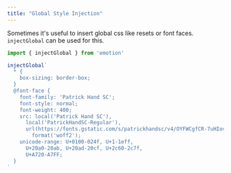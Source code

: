 ```yaml
---
title: "Global Style Injection"
---
```


Sometimes it's useful to insert global css like resets or font faces. `injectGlobal` can be used for this.

```jsx
import { injectGlobal } from 'emotion'

injectGlobal`
  * {
    box-sizing: border-box;
  }
  @font-face {
    font-family: 'Patrick Hand SC';
    font-style: normal;
    font-weight: 400;
    src: local('Patrick Hand SC'),
      local('PatrickHandSC-Regular'),
      url(https://fonts.gstatic.com/s/patrickhandsc/v4/OYFWCgfCR-7uHIovjUZXsZ71Uis0Qeb9Gqo8IZV7ckE.woff2)
        format('woff2');
    unicode-range: U+0100-024f, U+1-1eff,
      U+20a0-20ab, U+20ad-20cf, U+2c60-2c7f,
      U+A720-A7FF;
  }
`
```
